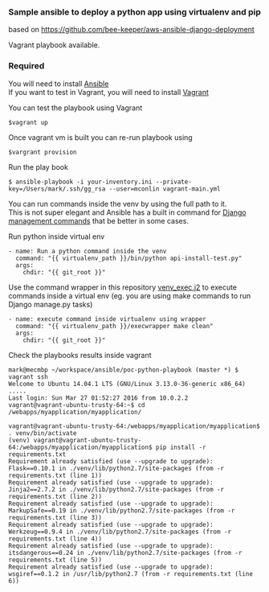 ### Sample ansible to deploy a python app using virtualenv and pip

based on https://github.com/bee-keeper/aws-ansible-django-deployment

Vagrant playbook available.

### Required
You will need to install [Ansible](http://docs.ansible.com/ansible/intro_installation.html)  
If you want to test in Vagrant, you will need to install [Vagrant](https://www.vagrantup.com/docs/installation/)  

You can test the playbook using Vagrant  
```
$vagrant up
```

Once vagrant vm is built you can re-run playbook using  
```
$vargrant provision
```

Run the play book
```
$ ansible-playbook -i your-inventory.ini --private-key=/Users/mark/.ssh/gg_rsa --user=mconlin vagrant-main.yml
```

You can run commands inside the venv by using the full path to it.  
This is not super elegant and Ansible has a built in command for [Django management commands](http://docs.ansible.com/ansible/django_manage_module.html) that be better in some cases.   

Run python inside virtual env
```
- name: Run a python command inside the venv
  command: "{{ virtualenv_path }}/bin/python api-install-test.py"
  args:
    chdir: "{{ git_root }}"
```

Use the command wrapper in this repository [venv_exec.j2](https://github.com/meconlin/ansible-playbook-pythonapp/blob/master/roles/web/templates/venv_exec.j2) to execute commands inside a virtual env (eg. you are using make commands to run Django manage.py tasks)
```
- name: execute command inside virtualenv using wrapper
  command: "{{ virtualenv_path }}/execwrapper make clean"
  args:
    chdir: "{{ git_root }}"
```

Check the playbooks results inside vagrant
```
mark@mecmbp ~/workspace/ansible/poc-python-playbook (master *) $ vagrant ssh
Welcome to Ubuntu 14.04.1 LTS (GNU/Linux 3.13.0-36-generic x86_64)
.....
Last login: Sun Mar 27 01:52:27 2016 from 10.0.2.2
vagrant@vagrant-ubuntu-trusty-64:~$ cd /webapps/myapplication/myapplication/

vagrant@vagrant-ubuntu-trusty-64:/webapps/myapplication/myapplication$ . venv/bin/activate
(venv) vagrant@vagrant-ubuntu-trusty-64:/webapps/myapplication/myapplication$ pip install -r requirements.txt
Requirement already satisfied (use --upgrade to upgrade): Flask==0.10.1 in ./venv/lib/python2.7/site-packages (from -r requirements.txt (line 1))
Requirement already satisfied (use --upgrade to upgrade): Jinja2==2.7.2 in ./venv/lib/python2.7/site-packages (from -r requirements.txt (line 2))
Requirement already satisfied (use --upgrade to upgrade): MarkupSafe==0.19 in ./venv/lib/python2.7/site-packages (from -r requirements.txt (line 3))
Requirement already satisfied (use --upgrade to upgrade): Werkzeug==0.9.4 in ./venv/lib/python2.7/site-packages (from -r requirements.txt (line 4))
Requirement already satisfied (use --upgrade to upgrade): itsdangerous==0.24 in ./venv/lib/python2.7/site-packages (from -r requirements.txt (line 5))
Requirement already satisfied (use --upgrade to upgrade): wsgiref==0.1.2 in /usr/lib/python2.7 (from -r requirements.txt (line 6))
```
